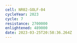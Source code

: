 ```yaml
---
cell: NR02-GOLF-04
cycleYear: 2023
cycle: 7
resistance: 2700000
enlightened: 489000
date: 2023-03-25T20:58:36.264Z
---
```

